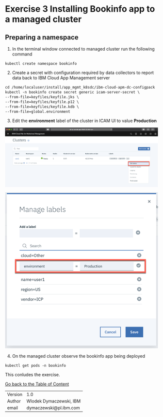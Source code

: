 # Exercise 3 Installing Bookinfo app to a managed cluster

## Preparing a namespace

1. In the terminal window connected to managed cluster run the following command

```
kubectl create namespace bookinfo
```
2. Create a secret with configuration required by data collectors to report data back to IBM Cloud App Management server

```
cd /home/localuser/install/app_mgmt_k8sdc/ibm-cloud-apm-dc-configpack
kubectl -n bookinfo create secret generic icam-server-secret \
--from-file=keyfiles/keyfile.jks \
--from-file=keyfiles/keyfile.p12 \
--from-file=keyfiles/keyfile.kdb \
--from-file=global.environment
```
3. Edit the **environment** label of the cluster in ICAM UI to value **Production**

![](images/2020-01-14-23-00-57.png)

![](images/2020-01-14-23-00-16.png)

4. On the managed cluster observe the bookinfo app being deployed

```
kubectl get pods -n bookinfo
```

This conludes the exercise.

[Go back to the Table of Content](../Exercise0/README.md)

<table>
  <tr>
    <td>Version</td>
    <td>1.0</td>
  </tr>
  <tr>
    <td>Author</td>
    <td>Wlodek Dymaczewski, IBM</td>
  </tr>
  <tr>
    <td>email</td>
    <td>dymaczewski@pl.ibm.com</td>
  </tr>
</table>
